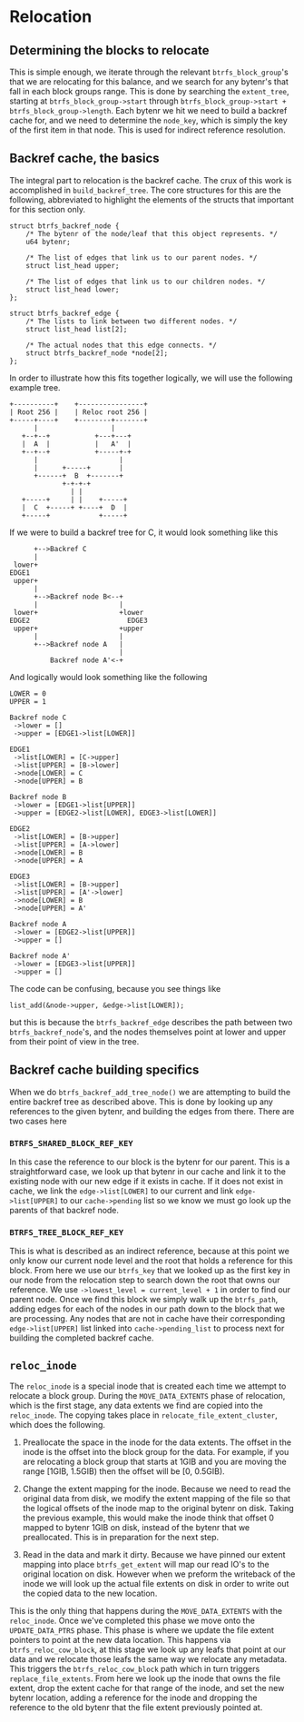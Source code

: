 # Relocation

## Determining the blocks to relocate

This is simple enough, we iterate through the relevant `btrfs_block_group`'s
that we are relocating for this balance, and we search for any bytenr's that
fall in each block groups range.  This is done by searching the `extent_tree`,
starting at `btrfs_block_group->start` through `btrfs_block_group->start +
btrfs_block_group->length`.  Each bytenr we hit we need to build a backref cache
for, and we need to determine the `node_key`, which is simply the key of the
first item in that node.  This is used for indirect reference resolution.

## Backref cache, the basics

The integral part to relocation is the backref cache.  The crux of this work is
accomplished in `build_backref_tree`.  The core structures for this are the
following, abbreviated to highlight the elements of the structs that important for
this section only.

```
struct btrfs_backref_node {
	/* The bytenr of the node/leaf that this object represents. */
	u64 bytenr;

	/* The list of edges that link us to our parent nodes. */
	struct list_head upper;

	/* The list of edges that link us to our children nodes. */
	struct list_head lower;
};

struct btrfs_backref_edge {
	/* The lists to link between two different nodes. */
	struct list_head list[2];

	/* The actual nodes that this edge connects. */
	struct btrfs_backref_node *node[2];
};
```

In order to illustrate how this fits together logically, we will use the
following example tree.

    +----------+    +----------------+
    | Root 256 |    | Reloc root 256 |
    +-----+----+    +--------+-------+
          |                  |
       +--+--+           +---+---+
       |  A  |           |   A'  |
       +--+--+           +-----+-+
          |                    |
          |      +-----+       |
          +------+  B  +-------+
                 +-+-+-+
                   | |
       +-----+     | |    +-----+
       |  C  +-----+ +----+  D  |
       +-----+            +-----+

If we were to build a backref tree for C, it would look something like this

          +-->Backref C
          |
     lower+
    EDGE1
     upper+
          |
          +-->Backref node B<--+
          |                    |
     lower+                    +lower
    EDGE2                        EDGE3
     upper+                    +upper
          |                    |
          +-->Backref node A   |
                               |
              Backref node A'<-+

And logically would look something like the following

    LOWER = 0
    UPPER = 1

    Backref node C
     ->lower = []
     ->upper = [EDGE1->list[LOWER]]

    EDGE1
     ->list[LOWER] = [C->upper]
     ->list[UPPER] = [B->lower]
     ->node[LOWER] = C
     ->node[UPPER] = B

    Backref node B
     ->lower = [EDGE1->list[UPPER]]
     ->upper = [EDGE2->list[LOWER], EDGE3->list[LOWER]]

    EDGE2
     ->list[LOWER] = [B->upper]
     ->list[UPPER] = [A->lower]
     ->node[LOWER] = B
     ->node[UPPER] = A

    EDGE3
     ->list[LOWER] = [B->upper]
     ->list[UPPER] = [A'->lower]
     ->node[LOWER] = B
     ->node[UPPER] = A'

    Backref node A
     ->lower = [EDGE2->list[UPPER]]
     ->upper = []

    Backref node A'
     ->lower = [EDGE3->list[UPPER]]
     ->upper = []

The code can be confusing, because you see things like

```
list_add(&node->upper, &edge->list[LOWER]);
```

but this is because the `btrfs_backref_edge` describes the path between two
`btrfs_backref_node`'s, and the nodes themselves point at lower and upper from
their point of view in the tree.

## Backref cache building specifics

When we do `btrfs_backref_add_tree_node()` we are attempting to build the entire
backref tree as described above.  This is done by looking up any references to
the given bytenr, and building the edges from there.  There are two cases here

### `BTRFS_SHARED_BLOCK_REF_KEY`

In this case the reference to our block is the bytenr for our parent.  This is a
straightforward case, we look up that bytenr in our cache and link it to the
existing node with our new edge if it exists in cache.  If it does not exist in
cache, we link the `edge->list[LOWER]` to our current and link
`edge->list[UPPER]` to our `cache->pending` list so we know we must go look up
the parents of that backref node.

### `BTRFS_TREE_BLOCK_REF_KEY`

This is what is described as an indirect reference, because at this point we
only know our current node level and the root that holds a reference for this
block.  From here we use our `btrfs_key` that we looked up as the first key in
our node from the relocation step to search down the root that owns our
reference.  We use `->lowest_level = current_level + 1` in order to find our
parent node.  Once we find this block we simply walk up the `btrfs_path`, adding
edges for each of the nodes in our path down to the block that we are
processing.  Any nodes that are not in cache have their corresponding
`edge->list[UPPER]` list linked into `cache->pending_list` to process next for
building the completed backref cache.

## `reloc_inode`

The `reloc_inode` is a special inode that is created each time we attempt to
relocate a block group.  During the `MOVE_DATA_EXTENTS` phase of relocation,
which is the first stage, any data extents we find are copied into the
`reloc_inode`.  The copying takes place in `relocate_file_extent_cluster`, which
does the following.

1. Preallocate the space in the inode for the data extents.  The offset in the
   inode is the offset into the block group for the data.  For example, if
   you are relocating a block group that starts at 1GIB and you are moving the
   range [1GIB, 1.5GIB) then the offset will be [0, 0.5GIB).

2. Change the extent mapping for the inode.  Because we need to read the
   original data from disk, we modify the extent mapping of the file so that the
   logical offsets of the inode map to the original bytenr on disk.  Taking the
   previous example, this would make the inode think that offset 0 mapped to
   bytenr 1GIB on disk, instead of the bytenr that we preallocated.  This is in
   preparation for the next step.

3. Read in the data and mark it dirty.  Because we have pinned our extent
   mapping into place `btrfs_get_extent` will map our read IO's to the original
   location on disk.  However when we preform the writeback of the inode we will
   look up the actual file extents on disk in order to write out the copied data
   to the new location.

This is the only thing that happens during the `MOVE_DATA_EXTENTS` with the
`reloc_inode`.  Once we've completed this phase we move onto the
`UPDATE_DATA_PTRS` phase.  This phase is where we update the file extent
pointers to point at the new data location.  This happens via
`btrfs_reloc_cow_block`, at this stage we look up any leafs that point at our
data and we relocate those leafs the same way we relocate any metadata.  This
triggers the `btrfs_reloc_cow_block` path which in turn triggers
`replace_file_extents`.  From here we look up the inode that owns the file
extent, drop the extent cache for that range of the inode, and set the new
bytenr location, adding a reference for the inode and dropping the reference to
the old bytenr that the file extent previously pointed at.
